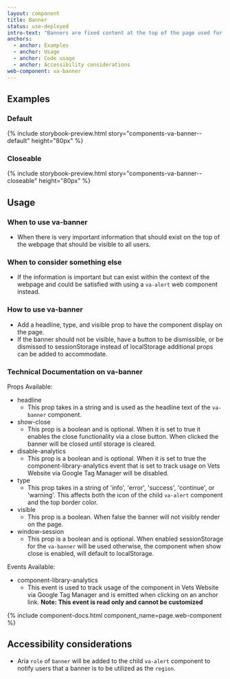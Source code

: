 ```yaml
---
layout: component
title: Banner
status: use-deployed
intro-text: "Banners are fixed content at the top of the page used for dismissible announcements such as new tools, news, etc."
anchors:
  - anchor: Examples
  - anchor: Usage
  - anchor: Code usage
  - anchor: Accessibility considerations
web-component: va-banner
---
```


## Examples

### Default

{% include storybook-preview.html story="components-va-banner--default" height="80px" %}

### Closeable

{% include storybook-preview.html story="components-va-banner--closeable" height="80px" %}

## Usage

### When to use va-banner

- When there is very important information that should exist on the top of the webpage that should be visible to all users.

### When to consider something else

- If the information is important but can exist within the context of the webpage and could be satisfied with using a `va-alert` web component instead.

### How to use va-banner

- Add a headline, type, and visible prop to have the component display on the page.
- If the banner should not be visible, have a button to be dismissible, or be dismissed to sessionStorage instead of localStorage additional props can be added to accommodate.

### Technical Documentation on va-banner

Props Available:
- headline 
    - This prop takes in a string and is used as the headline text of the `va-banner` component.
- show-close	
    - This prop is a boolean and is optional. When it is set to true it enables the close functionality via a close button. When clicked the banner will be closed until storage is cleared.
- disable-analytics
    - This prop is a boolean and is optional. When it is set to true the component-library-analytics event that is set to track usage on Vets Website via Google Tag Manager will be disabled.
- type
    - This prop takes in a string of 'info', 'error', 'success', 'continue', or 'warning'. This affects both the icon of the child `va-alert` component and the top border color.
- visible
    - This prop is a boolean. When false the banner will not visibly render on the page.
- window-session
    - This prop is a boolean and is optional. When enabled sessionStorage for the `va-banner` will be used otherwise, the component when show close is enabled, will default to localStorage.

Events Available:
- component-library-analytics
    - This event is used to track usage of the component in Vets Website via Google Tag Manager and is emitted when clicking on an anchor link. **Note: This event is read only and cannot be customized**

{% include component-docs.html component_name=page.web-component %}

## Accessibility considerations

- Aria `role` of `banner` will be added to the child `va-alert` component to notify users that a banner is to be utilized as the `region`. 